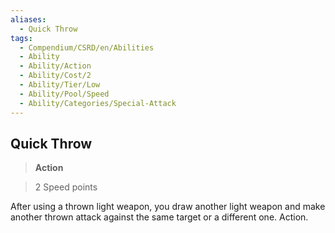 ```yaml
---
aliases:
  - Quick Throw
tags:
  - Compendium/CSRD/en/Abilities
  - Ability
  - Ability/Action
  - Ability/Cost/2
  - Ability/Tier/Low
  - Ability/Pool/Speed
  - Ability/Categories/Special-Attack
---
```

  
    
## Quick Throw    
>**Action**    
>2 Speed points  
    
After using a thrown light weapon, you draw another light weapon and make another thrown attack against the same target or a different one. Action.